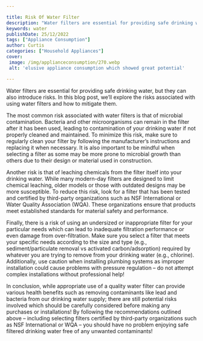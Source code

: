 ```yaml
---

title: Risk Of Water Filter
description: "Water filters are essential for providing safe drinking water, but they can also introduce risks. In this blog post, we’ll explore...learn more about it now"
keywords: water
publishDate: 25/12/2022
tags: ["Appliance Consumption"]
author: Curtis
categories: ["Household Appliances"]
cover: 
 image: /img/applianceconsumption/270.webp
 alt: 'elusive appliance consumption which showed great potential'

---
```


Water filters are essential for providing safe drinking water, but they can also introduce risks. In this blog post, we’ll explore the risks associated with using water filters and how to mitigate them.

The most common risk associated with water filters is that of microbial contamination. Bacteria and other microorganisms can remain in the filter after it has been used, leading to contamination of your drinking water if not properly cleaned and maintained. To minimize this risk, make sure to regularly clean your filter by following the manufacturer’s instructions and replacing it when necessary. It is also important to be mindful when selecting a filter as some may be more prone to microbial growth than others due to their design or material used in construction.

Another risk is that of leaching chemicals from the filter itself into your drinking water. While many modern-day filters are designed to limit chemical leaching, older models or those with outdated designs may be more susceptible. To reduce this risk, look for a filter that has been tested and certified by third-party organizations such as NSF International or Water Quality Association (WQA). These organizations ensure that products meet established standards for material safety and performance. 

Finally, there is a risk of using an undersized or inappropriate filter for your particular needs which can lead to inadequate filtration performance or even damage from over-filtration. Make sure you select a filter that meets your specific needs according to the size and type (e.g., sediment/particulate removal vs activated carbon/adsorption) required by whatever you are trying to remove from your drinking water (e.g., chlorine). Additionally, use caution when installing plumbing systems as improper installation could cause problems with pressure regulation – do not attempt complex installations without professional help! 

In conclusion, while appropriate use of a quality water filter can provide various health benefits such as removing contaminants like lead and bacteria from our drinking water supply; there are still potential risks involved which should be carefully considered before making any purchases or installations! By following the recommendations outlined above – including selecting filters certified by third-party organizations such as NSF International or WQA – you should have no problem enjoying safe filtered drinking water free of any unwanted contaminants!
